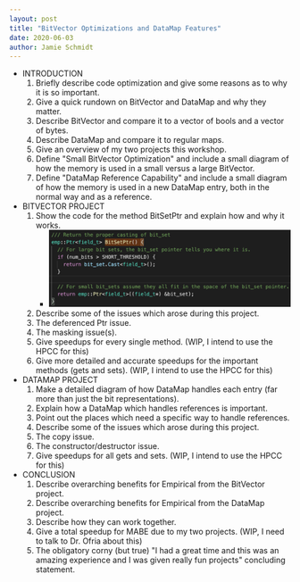 ```yaml
---
layout: post
title: "BitVector Optimizations and DataMap Features"
date: 2020-06-03
author: Jamie Schmidt
---
```


* INTRODUCTION
  1. Briefly describe code optimization and give some reasons as to why it is so important.
  2. Give a quick rundown on BitVector and DataMap and why they matter.
    1. Describe BitVector and compare it to a vector of bools and a vector of bytes.
    2. Describe DataMap and compare it to regular maps.
  3. Give an overview of my two projects this workshop.
    1. Define "Small BitVector Optimization" and include a small diagram of how the memory is used in a small versus a large BitVector.
    2. Define "DataMap Reference Capability" and include a small diagram of how the memory is used in a new DataMap entry, both in the normal way and as a reference.
* BITVECTOR PROJECT
  1. Show the code for the method BitSetPtr and explain how and why it works.
     * ![Alt](BitSetPtr.png "BitSetPtr")
  2. Describe some of the issues which arose during this project.
    1. The deferenced Ptr issue.
    2. The masking issue(s).
  3. Give speedups for every single method. (WIP, I intend to use the HPCC for this)
  4. Give more detailed and accurate speedups for the important methods (gets and sets). (WIP, I intend to use the HPCC for this)
* DATAMAP PROJECT
  1. Make a detailed diagram of how DataMap handles each entry (far more than just the bit representations).
  2. Explain how a DataMap which handles references is important. 
  3. Point out the places which need a specific way to handle references.
  4. Describe some of the issues which arose during this project.
    1. The copy issue.
    2. The constructor/destructor issue.
  5. Give speedups for all gets and sets. (WIP, I intend to use the HPCC for this)
* CONCLUSION
  1. Describe overarching benefits for Empirical from the BitVector project.
  2. Describe overarching benefits for Empirical from the DataMap project.
  3. Describe how they can work together.
  4. Give a total speedup for MABE due to my two projects. (WIP, I need to talk to Dr. Ofria about this)
  5. The obligatory corny (but true) "I had a great time and this was an amazing experience and I was given really fun projects" concluding statement.

